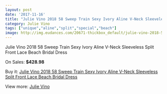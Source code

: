 ```yaml
---
layout: post
date: '2017-11-16'
title: "Julie Vino 2018 58 Sweep Train Sexy Ivory Aline V-Neck Sleeveless Split Front Lace Beach Bridal Dress"
category: Julie Vino
tags: ["unique","aline","split","special","beach"]
image: http://img.eudances.com/20671-thickbox_default/julie-vino-2018-58-sweep-train-sexy-ivory-aline-v-neck-sleeveless-split-front-lace-beach-bridal-dress.jpg
---
```

Julie Vino 2018 58 Sweep Train Sexy Ivory Aline V-Neck Sleeveless Split Front Lace Beach Bridal Dress

On Sales: **$428.98**
<a href="https://www.eudances.com/en/julie-vino/6203-julie-vino-2018-58-sweep-train-sexy-ivory-aline-v-neck-sleeveless-split-front-lace-beach-bridal-dress.html"><amp-img layout="responsive" width="600" height="600" src="//img.eudances.com/20671-thickbox_default/julie-vino-2018-58-sweep-train-sexy-ivory-aline-v-neck-sleeveless-split-front-lace-beach-bridal-dress.jpg" alt="Julie Vino 2018 58 Sweep Train Sexy Ivory Aline V-Neck Sleeveless Split Front Lace Beach Bridal Dress 0" /></a>
<a href="https://www.eudances.com/en/julie-vino/6203-julie-vino-2018-58-sweep-train-sexy-ivory-aline-v-neck-sleeveless-split-front-lace-beach-bridal-dress.html"><amp-img layout="responsive" width="600" height="600" src="//img.eudances.com/20674-thickbox_default/julie-vino-2018-58-sweep-train-sexy-ivory-aline-v-neck-sleeveless-split-front-lace-beach-bridal-dress.jpg" alt="Julie Vino 2018 58 Sweep Train Sexy Ivory Aline V-Neck Sleeveless Split Front Lace Beach Bridal Dress 1" /></a>
<a href="https://www.eudances.com/en/julie-vino/6203-julie-vino-2018-58-sweep-train-sexy-ivory-aline-v-neck-sleeveless-split-front-lace-beach-bridal-dress.html"><amp-img layout="responsive" width="600" height="600" src="//img.eudances.com/20673-thickbox_default/julie-vino-2018-58-sweep-train-sexy-ivory-aline-v-neck-sleeveless-split-front-lace-beach-bridal-dress.jpg" alt="Julie Vino 2018 58 Sweep Train Sexy Ivory Aline V-Neck Sleeveless Split Front Lace Beach Bridal Dress 2" /></a>
<a href="https://www.eudances.com/en/julie-vino/6203-julie-vino-2018-58-sweep-train-sexy-ivory-aline-v-neck-sleeveless-split-front-lace-beach-bridal-dress.html"><amp-img layout="responsive" width="600" height="600" src="//img.eudances.com/20672-thickbox_default/julie-vino-2018-58-sweep-train-sexy-ivory-aline-v-neck-sleeveless-split-front-lace-beach-bridal-dress.jpg" alt="Julie Vino 2018 58 Sweep Train Sexy Ivory Aline V-Neck Sleeveless Split Front Lace Beach Bridal Dress 3" /></a>

Buy it: [Julie Vino 2018 58 Sweep Train Sexy Ivory Aline V-Neck Sleeveless Split Front Lace Beach Bridal Dress](https://www.eudances.com/en/julie-vino/6203-julie-vino-2018-58-sweep-train-sexy-ivory-aline-v-neck-sleeveless-split-front-lace-beach-bridal-dress.html "Julie Vino 2018 58 Sweep Train Sexy Ivory Aline V-Neck Sleeveless Split Front Lace Beach Bridal Dress")

View more: [Julie Vino](https://www.eudances.com/en/100-julie-vino "Julie Vino")